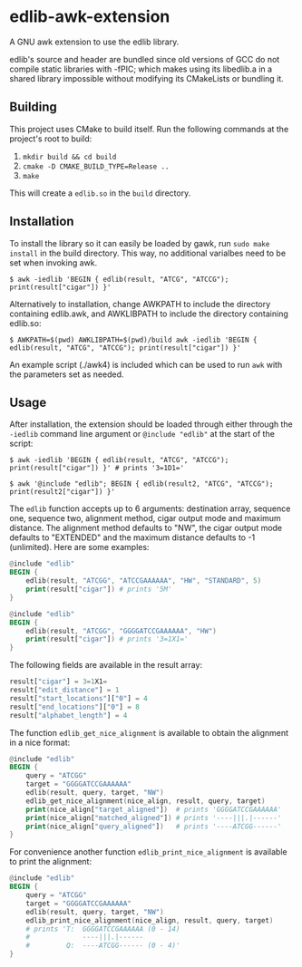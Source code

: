 # edlib-awk-extension

A GNU awk extension to use the edlib library.

edlib's source and header are bundled since old versions of GCC do not compile static libraries with -fPIC; which makes using its libedlib.a in a shared library impossible without modifying its CMakeLists or bundling it.

## Building

This project uses CMake to build itself. Run the following commands at the project's root to build:

1. `mkdir build && cd build`
2. `cmake -D CMAKE_BUILD_TYPE=Release ..`
3. `make`

This will create a `edlib.so` in the `build` directory.

## Installation

To install the library so it can easily be loaded by gawk, run `sudo make install` in the build directory. This way, no additional varialbes need to be set when invoking awk.

```shell
$ awk -iedlib 'BEGIN { edlib(result, "ATCG", "ATCCG"); print(result["cigar"]) }'
```

Alternatively to installation, change AWKPATH to include the directory containing edlib.awk, and AWKLIBPATH to include the directory containing edlib.so:

```shell
$ AWKPATH=$(pwd) AWKLIBPATH=$(pwd)/build awk -iedlib 'BEGIN { edlib(result, "ATCG", "ATCCG"); print(result["cigar"]) }'
```

An example script (./awk4) is included which can be used to run `awk` with the parameters set as needed.

## Usage

After installation, the extension should be loaded through either through the `-iedlib` command line argument or `@include "edlib"` at the start of the script:

```shell
$ awk -iedlib 'BEGIN { edlib(result, "ATCG", "ATCCG"); print(result["cigar"]) }' # prints '3=1D1='
```

```shell
$ awk '@include "edlib"; BEGIN { edlib(result2, "ATCG", "ATCCG"); print(result2["cigar"]) }'
```

The `edlib` function accepts up to 6 arguments: destination array, sequence one, sequence two, alignment method, cigar output mode and maximum distance. The alignment method defaults to "NW", the cigar output mode defaults to "EXTENDED" and the maximum distance defaults to -1 (unlimited). Here are some examples:

```awk
@include "edlib"
BEGIN {
    edlib(result, "ATCGG", "ATCCGAAAAAA", "HW", "STANDARD", 5)
    print(result["cigar"]) # prints '5M'
}
```

```awk
@include "edlib"
BEGIN {
    edlib(result, "ATCGG", "GGGGATCCGAAAAAA", "HW")
    print(result["cigar"]) # prints '3=1X1='
}
```

The following fields are available in the result array:

```awk
result["cigar"] = 3=1X1=
result["edit_distance"] = 1
result["start_locations"]["0"] = 4
result["end_locations"]["0"] = 8
result["alphabet_length"] = 4
```

The function `edlib_get_nice_alignment` is available to obtain the alignment in a nice format:

```awk
@include "edlib"
BEGIN {
    query = "ATCGG"
    target = "GGGGATCCGAAAAAA"
    edlib(result, query, target, "NW")
    edlib_get_nice_alignment(nice_align, result, query, target)
    print(nice_align["target_aligned"])  # prints 'GGGGATCCGAAAAAA'
    print(nice_align["matched_aligned"]) # prints '----|||.|------'
    print(nice_align["query_aligned"])   # prints '----ATCGG------'
}
```

For convenience another function `edlib_print_nice_alignment` is available to print the alignment:

```awk
@include "edlib"
BEGIN {
    query = "ATCGG"
    target = "GGGGATCCGAAAAAA"
    edlib(result, query, target, "NW")
    edlib_print_nice_alignment(nice_align, result, query, target)
    # prints 'T:  GGGGATCCGAAAAAA (0 - 14)
    #             ----|||.|------
    #         Q:  ----ATCGG------ (0 - 4)'
}
```
